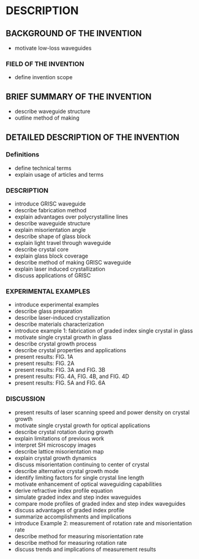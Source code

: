 # DESCRIPTION

## BACKGROUND OF THE INVENTION

- motivate low-loss waveguides

### FIELD OF THE INVENTION

- define invention scope

## BRIEF SUMMARY OF THE INVENTION

- describe waveguide structure
- outline method of making

## DETAILED DESCRIPTION OF THE INVENTION

### Definitions

- define technical terms
- explain usage of articles and terms

### DESCRIPTION

- introduce GRISC waveguide
- describe fabrication method
- explain advantages over polycrystalline lines
- describe waveguide structure
- explain misorientation angle
- describe shape of glass block
- explain light travel through waveguide
- describe crystal core
- explain glass block coverage
- describe method of making GRISC waveguide
- explain laser induced crystallization
- discuss applications of GRISC

### EXPERIMENTAL EXAMPLES

- introduce experimental examples
- describe glass preparation
- describe laser-induced crystallization
- describe materials characterization
- introduce example 1: fabrication of graded index single crystal in glass
- motivate single crystal growth in glass
- describe crystal growth process
- describe crystal properties and applications
- present results: FIG. 1A
- present results: FIG. 2A
- present results: FIG. 3A and FIG. 3B
- present results: FIG. 4A, FIG. 4B, and FIG. 4D
- present results: FIG. 5A and FIG. 6A

### DISCUSSION

- present results of laser scanning speed and power density on crystal growth
- motivate single crystal growth for optical applications
- describe crystal rotation during growth
- explain limitations of previous work
- interpret SH microscopy images
- describe lattice misorientation map
- explain crystal growth dynamics
- discuss misorientation continuing to center of crystal
- describe alternative crystal growth mode
- identify limiting factors for single crystal line length
- motivate enhancement of optical waveguiding capabilities
- derive refractive index profile equation
- simulate graded index and step index waveguides
- compare mode profiles of graded index and step index waveguides
- discuss advantages of graded index profile
- summarize accomplishments and implications
- introduce Example 2: measurement of rotation rate and misorientation rate
- describe method for measuring misorientation rate
- describe method for measuring rotation rate
- discuss trends and implications of measurement results

